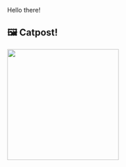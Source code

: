 Hello there!



## 🖼️ Catpost!

<sub>
    <img src="https://cdn2.thecatapi.com/images/110.jpg" height="256">
</sub>

